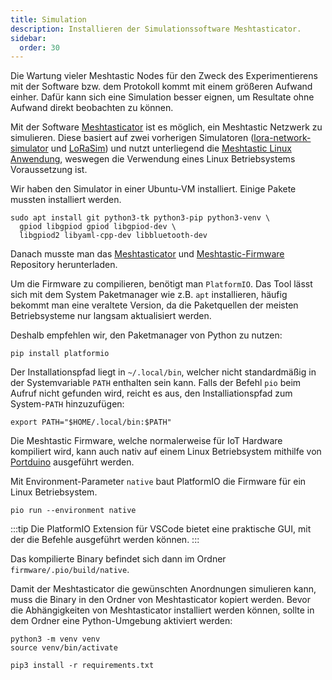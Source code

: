 ```yaml
---
title: Simulation
description: Installieren der Simulationssoftware Meshtasticator.
sidebar:
  order: 30
---
```


Die Wartung vieler Meshtastic Nodes für den Zweck des Experimentierens mit der Software bzw. dem Protokoll kommt mit einem größeren Aufwand einher. Dafür kann sich eine Simulation besser eignen, um Resultate ohne Aufwand direkt beobachten zu können.

Mit der Software [Meshtasticator](https://github.com/GUVWAF/Meshtasticator) ist es möglich, ein Meshtastic Netzwerk zu simulieren. Diese basiert auf zwei vorherigen Simulatoren ([lora-network-simulator](https://github.com/lucagioacchini/lora-network-simulator) und [LoRaSim](https://mcbor.github.io/lorasim/)) und nutzt unterliegend die [Meshtastic Linux Anwendung](https://meshtastic.org/docs/software/linux-native/), weswegen die Verwendung eines Linux Betriebsystems Voraussetzung ist.

Wir haben den Simulator in einer Ubuntu-VM installiert. Einige Pakete mussten installiert werden.

```shell
sudo apt install git python3-tk python3-pip python3-venv \
  gpiod libgpiod gpiod libgpiod-dev \
  libgpiod2 libyaml-cpp-dev libbluetooth-dev
```

Danach musste man das [Meshtasticator](https://github.com/GUVWAF/Meshtasticator) und [Meshtastic-Firmware](https://github.com/meshtastic/firmware) Repository herunterladen.

Um die Firmware zu compilieren, benötigt man `PlatformIO`. Das Tool lässt sich mit dem System Paketmanager wie z.B. `apt` installieren, häufig bekommt man eine veraltete Version, da die Paketquellen der meisten Betriebsysteme nur langsam aktualisiert werden.

Deshalb empfehlen wir, den Paketmanager von Python zu nutzen:

```shell
pip install platformio
```

Der Installationspfad liegt in `~/.local/bin`, welcher nicht standardmäßig in der Systemvariable `PATH` enthalten sein kann. Falls der Befehl `pio` beim Aufruf nicht gefunden wird, reicht es aus, den Installiationspfad zum System-`PATH` hinzuzufügen:

```shell
export PATH="$HOME/.local/bin:$PATH"
```

Die Meshtastic Firmware, welche normalerweise für IoT Hardware kompiliert wird, kann auch nativ auf einem Linux Betriebsystem mithilfe von [Portduino](https://github.com/meshtastic/framework-portduino) ausgeführt werden.

Mit Environment-Parameter `native` baut PlatformIO die Firmware für ein Linux Betriebsystem.

```shell
pio run --environment native
```

:::tip
Die PlatformIO Extension für VSCode bietet eine praktische GUI, mit der die Befehle ausgeführt werden können.
:::

Das kompilierte Binary befindet sich dann im Ordner `firmware/.pio/build/native`.

Damit der Meshtasticator die gewünschten Anordnungen simulieren kann, muss die Binary in den Ordner von Meshtasticator kopiert werden.
Bevor die Abhängigkeiten von Meshtasticator installiert werden können, sollte in dem Ordner eine Python-Umgebung aktiviert werden:

```shell
python3 -m venv venv
source venv/bin/activate
```

```shell title="Installieren der Abhängigkeiten"
pip3 install -r requirements.txt
```
